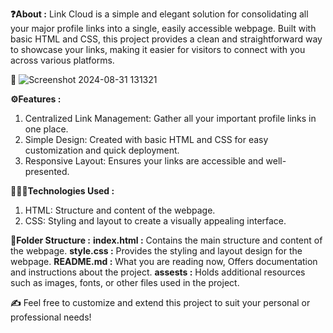 **❓About :**
Link Cloud is a simple and elegant solution for consolidating all your major profile links into a single, easily accessible webpage. Built with basic HTML and CSS, this project provides a clean and straightforward way to showcase your links, making it easier for visitors to connect with you across various platforms.

**📸**
![Screenshot 2024-08-31 131321](https://github.com/user-attachments/assets/6265f883-0ffa-468c-923e-2f8cd1f99b8f)

**⚙️Features :**
1. Centralized Link Management: Gather all your important profile links in one place.
2. Simple Design: Created with basic HTML and CSS for easy customization and quick deployment.
3. Responsive Layout: Ensures your links are accessible and well-presented.

**👩🏻‍💻Technologies Used :**
1. HTML: Structure and content of the webpage.
2. CSS: Styling and layout to create a visually appealing interface.

**📁Folder Structure :**
**index.html :** Contains the main structure and content of the webpage.
**style.css :** Provides the styling and layout design for the webpage.
**README.md :** What you are reading now, Offers documentation and instructions about the project.
**assests :** Holds additional resources such as images, fonts, or other files used in the project.

**✍️**
Feel free to customize and extend this project to suit your personal or professional needs!
